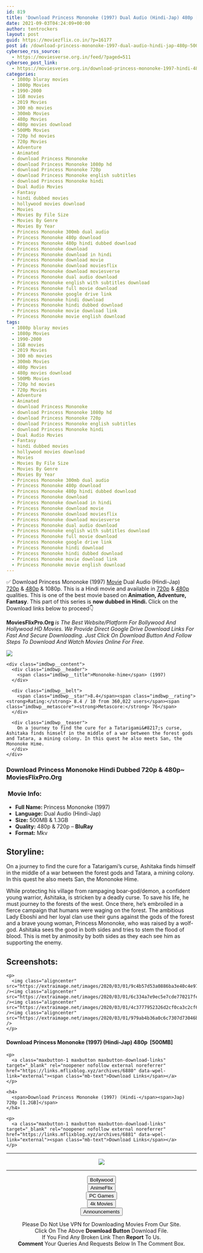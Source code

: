 ```yaml
---
id: 819
title: 'Download Princess Mononoke (1997) Dual Audio (Hindi-Jap) 480p [500MB] || 720p [1.3GB]'
date: 2021-09-03T04:24:09+00:00
author: tentrockers
layout: post
guid: https://moviezflix.co.in/?p=16177
post id: /download-princess-mononoke-1997-dual-audio-hindi-jap-480p-500mb-720p-1-3gb/
cyberseo_rss_source:
  - https://moviesverse.org.in/feed/?paged=511
cyberseo_post_link:
  - https://moviesverse.org.in/download-princess-mononoke-1997-hindi-480p-720p/
categories:
  - 1080p bluray movies
  - 1080p Movies
  - 1990-2000
  - 1GB movies
  - 2019 Movies
  - 300 mb movies
  - 300mb Movies
  - 480p Movies
  - 480p movies download
  - 500Mb Movies
  - 720p hd movies
  - 720p Movies
  - Adventure
  - Animated
  - download Princess Mononoke
  - download Princess Mononoke 1080p hd
  - download Princess Mononoke 720p
  - download Princess Mononoke english subtitles
  - download Princess Mononoke hindi
  - Dual Audio Movies
  - Fantasy
  - hindi dubbed movies
  - hollywood movies download
  - Movies
  - Movies By File Size
  - Movies By Genre
  - Movies By Year
  - Princess Mononoke 300mb dual audio
  - Princess Mononoke 480p download
  - Princess Mononoke 480p hindi dubbed download
  - Princess Mononoke download
  - Princess Mononoke download in hindi
  - Princess Mononoke download movie
  - Princess Mononoke download moviesflix
  - Princess Mononoke download moviesverse
  - Princess Mononoke dual audio download
  - Princess Mononoke english with subtitles download
  - Princess Mononoke full movie download
  - Princess Mononoke google drive link
  - Princess Mononoke hindi download
  - Princess Mononoke hindi dubbed download
  - Princess Mononoke movie download link
  - Princess Mononoke movie english download
tags:
  - 1080p bluray movies
  - 1080p Movies
  - 1990-2000
  - 1GB movies
  - 2019 Movies
  - 300 mb movies
  - 300mb Movies
  - 480p Movies
  - 480p movies download
  - 500Mb Movies
  - 720p hd movies
  - 720p Movies
  - Adventure
  - Animated
  - download Princess Mononoke
  - download Princess Mononoke 1080p hd
  - download Princess Mononoke 720p
  - download Princess Mononoke english subtitles
  - download Princess Mononoke hindi
  - Dual Audio Movies
  - Fantasy
  - hindi dubbed movies
  - hollywood movies download
  - Movies
  - Movies By File Size
  - Movies By Genre
  - Movies By Year
  - Princess Mononoke 300mb dual audio
  - Princess Mononoke 480p download
  - Princess Mononoke 480p hindi dubbed download
  - Princess Mononoke download
  - Princess Mononoke download in hindi
  - Princess Mononoke download movie
  - Princess Mononoke download moviesflix
  - Princess Mononoke download moviesverse
  - Princess Mononoke dual audio download
  - Princess Mononoke english with subtitles download
  - Princess Mononoke full movie download
  - Princess Mononoke google drive link
  - Princess Mononoke hindi download
  - Princess Mononoke hindi dubbed download
  - Princess Mononoke movie download link
  - Princess Mononoke movie english download
---
```

<div class="thecontent clearfix">
  <p>
    ✅ Download Princess Mononoke (1997) <a href="https://moviesverse.org.in/category/movies/" data-wpel-link="internal">Movie</a> Dual Audio (Hindi-Jap) <a href="https://moviesverse.org.in/720p-movies/" data-wpel-link="internal">720p</a>&nbsp;&&nbsp;<a href="https://moviesverse.org.in/480p-movies/" data-wpel-link="internal">480p</a> & 1080p. This is a Hindi movie and available in <a href="https://moviesverse.org.in/720p-movies/" data-wpel-link="internal">720p</a>&nbsp;&&nbsp;<a href="https://moviesverse.org.in/480p-movies/" data-wpel-link="internal">480p</a> qualities. This is one of the best movie based on <strong>Animation, Adventure, Fantasy</strong>. This part of this series is <strong>now dubbed in <span>Hindi.&nbsp;</span></strong><span>Click on the Download links below to proceed👇</span>
  </p>
  
  <p>
    <strong><span>MoviesFlixPro.Org&nbsp;</span></strong><em>is The Best Website/Platform For Bollywood And Hollywood HD Movies. We Provide Direct Google Drive Download Links For Fast And Secure Downloading. Just Click On Download Button And Follow Steps To&nbsp;Download And Watch Movies Online For Free.</em>
  </p>
  
  <div class="imdbwp imdbwp--movie dark">
    <div class="imdbwp__thumb">
      <a class="imdbwp__link" target="_blank" title="Mononoke-hime" href="https://www.imdb.com/title/tt0119698/" rel="nofollow external noopener noreferrer" data-wpel-link="external"><img class="imdbwp__img" src="https://m.media-amazon.com/images/M/MV5BNGIzY2IzODQtNThmMi00ZDE4LWI5YzAtNzNlZTM1ZjYyYjUyXkEyXkFqcGdeQXVyODEzNjM5OTQ@._V1_SX300.jpg" /></a>
    </div>
    
    <div class="imdbwp__content">
      <div class="imdbwp__header">
        <span class="imdbwp__title">Mononoke-hime</span> (1997)
      </div>
      
      <div class="imdbwp__belt">
        <span class="imdbwp__star">8.4</span><span class="imdbwp__rating"><strong>Rating:</strong> 8.4 / 10 from 360,022 users</span><span class="imdbwp__metascore"><strong>Metascore:</strong> 76</span>
      </div>
      
      <div class="imdbwp__teaser">
        On a journey to find the cure for a Tatarigami&#8217;s curse, Ashitaka finds himself in the middle of a war between the forest gods and Tatara, a mining colony. In this quest he also meets San, the Mononoke Hime.
      </div>
    </div>
  </div>
  
  <h3>
    <span>Download Princess Mononoke Hindi Dubbed 720p & 480p~ MoviesFlixPro.Org</span>
  </h3>
  
  <h3>
    <span>&nbsp;Movie Info:&nbsp;</span>
  </h3>
  
  <ul>
    <li>
      <strong>Full Name: </strong>Princess Mononoke (1997)
    </li>
    <li>
      <strong>Language:</strong> Dual Audio (Hindi-Jap)
    </li>
    <li>
      <strong>Size:</strong> 500MB & 1.3GB
    </li>
    <li>
      <strong>Quality:</strong> 480p & 720p – <span><strong>BluRay</strong></span>
    </li>
    <li>
      <strong>Format:</strong>&nbsp;Mkv
    </li>
  </ul>
  
  <h2>
    <span>Storyline:</span>
  </h2>
  
  <p>
    On a journey to find the cure for a Tatarigami’s curse, Ashitaka finds himself in the middle of a war between the forest gods and Tatara, a mining colony. In this quest he also meets San, the Mononoke Hime.
  </p>
  
  <div>
    While protecting his village from rampaging boar-god/demon, a confident young warrior, Ashitaka, is stricken by a deadly curse. To save his life, he must journey to the forests of the west. Once there, he’s embroiled in a fierce campaign that humans were waging on the forest. The ambitious Lady Eboshi and her loyal clan use their guns against the gods of the forest and a brave young woman, Princess Mononoke, who was raised by a wolf-god. Ashitaka sees the good in both sides and tries to stem the flood of blood. This is met by animosity by both sides as they each see him as supporting the enemy.
  </div>
  
  <div class="summary_text">
    <h2>
      <span>Screenshots:</span>
    </h2>
    
    <p>
      <img class="aligncenter" src="https://extraimage.net/images/2020/03/01/9c4b57d53a0886ba3e40c4e9715a1fa1.jpg" /><img class="aligncenter" src="https://extraimage.net/images/2020/03/01/6c334a7e9ec5e7cde770217fecead6a4.jpg" /><img class="aligncenter" src="https://extraimage.net/images/2020/03/01/4c3777952326d2cf0ca3c2cf643d99d7.jpg" /><img class="aligncenter" src="https://extraimage.net/images/2020/03/01/979ab4b36a0c6c7307d73046bf7be005.jpg" />
    </p>
  </div>
  
  <div class="inline canwrap">
    <h4>
      <span>Download Princess Mononoke (1997) (Hindi-Jap) </span><span>480p&nbsp; [500MB]</span>
    </h4>
    
    <p>
      <a class="maxbutton-1 maxbutton maxbutton-download-links" target="_blank" rel="noopener nofollow external noreferrer" href="https://links.mflixblog.xyz/archives/6880" data-wpel-link="external"><span class="mb-text">Download Links</span></a>
    </p>
    
    <h4>
      <span>Download Princess Mononoke (1997) (Hindi-</span><span>Jap) 720p [1.2GB]</span>
    </h4>
    
    <p>
      <a class="maxbutton-1 maxbutton maxbutton-download-links" target="_blank" rel="noopener nofollow external noreferrer" href="https://links.mflixblog.xyz/archives/6881" data-wpel-link="external"><span class="mb-text">Download Links</span></a>
    </p>
  </div>
</div>

<center>
  </p> 
  
  <hr />
  
  <p>
    <a href="http://gdrivepro.xyz/join.php" data-wpel-link="external" target="_blank" rel="nofollow external noopener noreferrer"><img src="https://i.imgur.com/FhMdWdW.png" /></a>
  </p>
  
  <hr />
  
  <p>
    <a href="https://dogemovies.xyz" target="_blank" data-wpel-link="external" rel="nofollow external noopener noreferrer"><button class="button button5">Bollywood</button></a><br /> <a href="https://animeflix.in" target="_blank" data-wpel-link="external" rel="nofollow external noopener noreferrer"><button class="button button5">AnimeFlix</button></a><br /> <a href="https://gamesflix.net/" target="_blank" data-wpel-link="external" rel="nofollow external noopener noreferrer"><button class="button button5">PC Games</button></a><br /> <a href="https://uhdmovies.in" target="_blank" data-wpel-link="external" rel="nofollow external noopener noreferrer"><button class="button button5">4k Movies</button></a><br /> <a href="https://moviesverse.org.in/announcements/" target="_blank" data-wpel-link="internal" rel="noopener"><button class="button button5">Announcements</button></a>
  </p>
  
  <div class="alert alert-danger">
    Please Do Not Use VPN for Downloading Movies From Our Site.
  </div>
  
  <div class="alert alert-success">
    Click On The Above <strong>Download Button</strong> Download File.
  </div>
  
  <div class="alert alert-warning">
    If You Find Any Broken Link Then <strong>Report</strong> To Us.
  </div>
  
  <div class="alert alert-info">
    <strong>Comment</strong> Your Queries And Requests Below In The Comment Box.
  </div>
  
  <p>
    </center>
  </p>